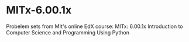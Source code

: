 # MITx-6.00.1x

Probelem sets from MIt's online EdX course: MITx: 6.00.1x Introduction to Computer Science and Programming Using Python
